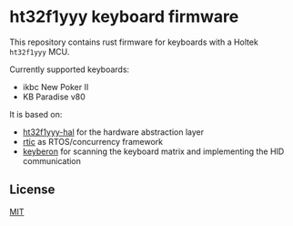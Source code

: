 # ht32f1yyy keyboard firmware

This repository contains rust firmware for keyboards
with a Holtek `ht32f1yyy` MCU.  

Currently supported keyboards:
- ikbc New Poker II
- KB Paradise v80

It is based on:
- [ht32f1yyy-hal][] for the hardware abstraction layer
- [rtic][] as RTOS/concurrency framework
- [keyberon][] for scanning the keyboard matrix and implementing the HID communication

[ht32f1yyy-hal]: https://github.com/ht32-rs/ht32f1yyy-hal
[rtic]: https://rtic.rs
[keyberon]: https://github.com/TeXitoi/keyberon

## License

[MIT]

[MIT]: ./LICENSE
